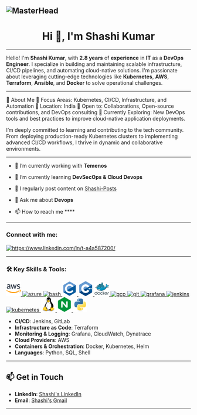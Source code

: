 ![MasterHead](https://www.globalsign.com/application/files/8716/8451/0374/Devsecops_GIF.gif)
---
<h1 align="center">Hi 👋, I'm Shashi Kumar</h1>

---

Hello! I'm **Shashi Kumar**, with **2.8 years** of **experience** in **IT** as a **DevOps Engineer**. I specialize in building and maintaining scalable infrastructure, CI/CD pipelines, and automating cloud-native solutions. I'm passionate about leveraging cutting-edge technologies like **Kubernetes**, **AWS**, **Terraform**, **Ansible**, and **Docker** to solve operational challenges.



---

🚀 About Me
🔧 Focus Areas: Kubernetes, CI/CD, Infrastructure, and Automation
📍 Location: India
💼 Open to: Collaborations, Open-source contributions, and DevOps consulting
🌱 Currently Exploring: New DevOps tools and best practices to improve cloud-native application deployments.

I’m deeply committed to learning and contributing to the tech community. From deploying production-ready Kubernetes clusters to implementing advanced CI/CD workflows, I thrive in dynamic and collaborative environments.

---



- 🔭 I’m currently working with **Temenos**

- 🌱 I’m currently learning **DevSecOps & Cloud Devops**

- 📝 I regularly post content on [Shashi-Posts](https://www.linkedin.com/in/potlapati-shashi-kumar-reddy-40a8891b2)

- 💬 Ask me about **Devops**

- 📫 How to reach me ****

---
<h3 align="left">Connect with me:</h3>   
<p align="left">
<a href="https://www.linkedin.com/in/potlapati-shashi-kumar-reddy-40a8891b2" target="blank"><img align="center" src="https://raw.githubusercontent.com/rahuldkjain/github-profile-readme-generator/master/src/images/icons/Social/linked-in-alt.svg" alt="https://www.linkedin.com/in/t-a4a587200/" height="30" width="40" /></a>

---
<h3 align="left"> 🛠️ Key Skills & Tools:</h3>
<p align="left"> <a href="https://aws.amazon.com" target="_blank" rel="noreferrer"> <img src="https://raw.githubusercontent.com/devicons/devicon/master/icons/amazonwebservices/amazonwebservices-original-wordmark.svg" alt="aws" width="40" height="40"/> </a> <a href="https://azure.microsoft.com/en-in/" target="_blank" rel="noreferrer"> <img src="https://www.vectorlogo.zone/logos/microsoft_azure/microsoft_azure-icon.svg" alt="azure" width="40" height="40"/> </a> <a href="https://www.gnu.org/software/bash/" target="_blank" rel="noreferrer"> <img src="https://www.vectorlogo.zone/logos/gnu_bash/gnu_bash-icon.svg" alt="bash" width="40" height="40"/> </a> <a href="https://www.cprogramming.com/" target="_blank" rel="noreferrer"> <img src="https://raw.githubusercontent.com/devicons/devicon/master/icons/c/c-original.svg" alt="c" width="40" height="40"/> </a> <a href="https://www.w3schools.com/cpp/" target="_blank" rel="noreferrer"> <img src="https://raw.githubusercontent.com/devicons/devicon/master/icons/cplusplus/cplusplus-original.svg" alt="cplusplus" width="40" height="40"/> </a> <a href="https://www.docker.com/" target="_blank" rel="noreferrer"> <img src="https://raw.githubusercontent.com/devicons/devicon/master/icons/docker/docker-original-wordmark.svg" alt="docker" width="40" height="40"/> </a> <a href="https://cloud.google.com" target="_blank" rel="noreferrer"> <img src="https://www.vectorlogo.zone/logos/google_cloud/google_cloud-icon.svg" alt="gcp" width="40" height="40"/> </a> <a href="https://git-scm.com/" target="_blank" rel="noreferrer"> <img src="https://www.vectorlogo.zone/logos/git-scm/git-scm-icon.svg" alt="git" width="40" height="40"/> </a> <a href="https://grafana.com" target="_blank" rel="noreferrer"> <img src="https://www.vectorlogo.zone/logos/grafana/grafana-icon.svg" alt="grafana" width="40" height="40"/> </a> <a href="https://www.jenkins.io" target="_blank" rel="noreferrer"> <img src="https://www.vectorlogo.zone/logos/jenkins/jenkins-icon.svg" alt="jenkins" width="40" height="40"/> </a> <a href="https://kubernetes.io" target="_blank" rel="noreferrer"> <img src="https://www.vectorlogo.zone/logos/kubernetes/kubernetes-icon.svg" alt="kubernetes" width="40" height="40"/> </a> <a href="https://www.linux.org/" target="_blank" rel="noreferrer"> <img src="https://raw.githubusercontent.com/devicons/devicon/master/icons/linux/linux-original.svg" alt="linux" width="40" height="40"/> </a> <a href="https://www.nginx.com" target="_blank" rel="noreferrer"> <img src="https://raw.githubusercontent.com/devicons/devicon/master/icons/nginx/nginx-original.svg" alt="nginx" width="40" height="40"/> </a> <a href="https://www.python.org" target="_blank" rel="noreferrer"> <img src="https://raw.githubusercontent.com/devicons/devicon/master/icons/python/python-original.svg" alt="python" width="40" height="40"/> </a> </p>

- **CI/CD**: Jenkins, GitLab
- **Infrastructure as Code**: Terraform
- **Monitoring & Logging**: Grafana, CloudWatch, Dynatrace
- **Cloud Providers**: AWS
- **Containers & Orchestration**: Docker, Kubernetes, Helm
- **Languages**: Python, SQL, Shell


---

## 📫 Get in Touch

- **LinkedIn**: [Shashi's LinkedIn](https://www.linkedin.com/in/potlapati-shashi-kumar-reddy-40a8891b2/)
- **Email**: [Shashi's Gmail](mailto:shashipotlapati6012@gmail.com)

---
